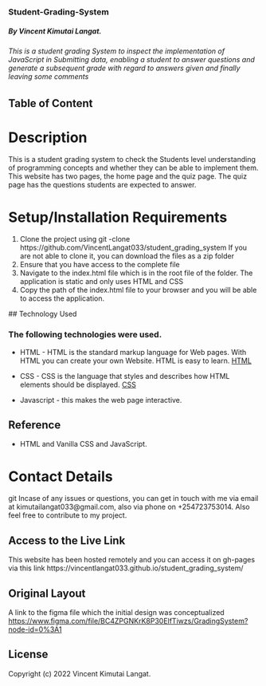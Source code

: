 ### Student-Grading-System
##### By Vincent Kimutai Langat.
###### This is a student grading System to inspect the implementation of JavaScript in Submitting data, enabling a student to answer questions and generate a subsequent grade with regard to answers given and finally leaving some comments

## Table of Content




<h1> Description</h1> This is a student grading system to check the Students level understanding of programming concepts and whether they can be able to implement them. 
This website has two pages, the home page and the quiz page. The quiz page has the questions students are expected to answer. 
<h1> Setup/Installation Requirements </h1>
<ol>
<li>Clone the project using git -clone https://github.com/VincentLangat033/student_grading_system  If you are not able to clone it, you can download the files as a zip folder</li>

 <li> Ensure that you have access to the complete file</li>
 <li> Navigate to the index.html file which is in the root file of the folder. The application is static and only uses HTML and CSS </li>
 <li> Copy the path of the index.html file to your browser and you will be able to access the application. </li>
</ol>
## Technology Used

### The following technologies were used.
* HTML - HTML is the standard markup language for Web pages. With HTML you can create your own Website. HTML is easy to learn. [HTML](https://www.w3schools.com/html/)
* CSS - CSS is the language that styles and describes how HTML elements should be displayed. [CSS](https://www.w3schools.com/css/)

* Javascript - this makes the web page interactive.

## Reference

* HTML and Vanilla CSS and JavaScript.
<h1> Contact Details</h1>git 
Incase of any issues or questions, you can get in touch with me via email at kimutailangat033@gmail.com, also via phone on +254723753014. Also feel free to contribute to my project.
<h2> Access to the Live Link</h2>
This website has been hosted remotely and you can access it on gh-pages via this link https://vincentlangat033.github.io/student_grading_system/



## Original Layout
A link to the figma file which the initial design was conceptualized https://www.figma.com/file/BC4ZPGNKrK8P30ElfTiwzs/GradingSystem?node-id=0%3A1

[](assets/grade.png)


## License

Copyright (c) 2022 Vincent Kimutai Langat.
